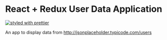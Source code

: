 # React + Redux User Data Application

[![styled with prettier](https://img.shields.io/badge/styled_with-prettier-ff69b4.svg)](https://github.com/prettier/prettier)

An app to display data from http://jsonplaceholder.typicode.com/users